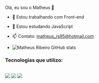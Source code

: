 Olá, eu sou o Matheus 👋

- 🔭 Estou trabalhando com Front-end
- 🌱 Estou estudando JavaScript
- 📫 Contato: matheus_rs95@hotmail.com

- ![Matheus Ribeiro GitHub stats](https://github-readme-stats.vercel.app/api?username=devtuzi&show_icons=true&theme=dracula)

<h3>Tecnologias que utilizo:</h3>

<div style="display: inline_block"><br/>
<img align="center alt="html5" src="https://img.shields.io/badge/HTML-239120?style=for-the-badge&logo=html5&logoColor=white" />
<img align="center alt="html5" src="https://img.shields.io/badge/CSS-239120?&style=for-the-badge&logo=css3&logoColor=white" />
<img align="center alt="html5" src="https://img.shields.io/badge/JavaScript-F7DF1E?style=for-the-badge&logo=javascript&logoColor=black" />
</div>
